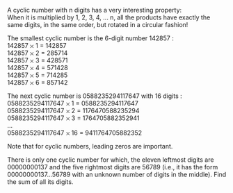   <p>A cyclic number with n digits has a very interesting property:<br/>  When it is multiplied by 1, 2, 3, 4, ... n, all the products have exactly the same digits, in the same order, but rotated in a circular fashion!  </p>    <p>  The smallest cyclic number is the 6-digit number 142857 :<br/>  142857 <img src='images/symbol_times.gif' width='9' height='9' alt='&times;' border='0' style='vertical-align:middle;' /> 1 = 142857<br/>  142857 <img src='images/symbol_times.gif' width='9' height='9' alt='&times;' border='0' style='vertical-align:middle;' /> 2 = 285714<br/>  142857 <img src='images/symbol_times.gif' width='9' height='9' alt='&times;' border='0' style='vertical-align:middle;' /> 3 = 428571<br/>  142857 <img src='images/symbol_times.gif' width='9' height='9' alt='&times;' border='0' style='vertical-align:middle;' /> 4 = 571428<br/>  142857 <img src='images/symbol_times.gif' width='9' height='9' alt='&times;' border='0' style='vertical-align:middle;' /> 5 = 714285<br/>  142857 <img src='images/symbol_times.gif' width='9' height='9' alt='&times;' border='0' style='vertical-align:middle;' /> 6 = 857142    </p>    <p>  The next cyclic number is 0588235294117647 with 16 digits :<br/>  0588235294117647 <img src='images/symbol_times.gif' width='9' height='9' alt='&times;' border='0' style='vertical-align:middle;' /> 1 = 0588235294117647<br/>  0588235294117647 <img src='images/symbol_times.gif' width='9' height='9' alt='&times;' border='0' style='vertical-align:middle;' /> 2 = 1176470588235294<br/>  0588235294117647 <img src='images/symbol_times.gif' width='9' height='9' alt='&times;' border='0' style='vertical-align:middle;' /> 3 = 1764705882352941<br/>  ...<br/>  0588235294117647 <img src='images/symbol_times.gif' width='9' height='9' alt='&times;' border='0' style='vertical-align:middle;' /> 16 = 9411764705882352  </p>    <p>  Note that for cyclic numbers, leading zeros are important.  </p>    <p>  There is only one cyclic number for which, the eleven leftmost digits are 00000000137 and the five rightmost digits are 56789 (i.e., it has the form 00000000137...56789 with an unknown number of digits in the middle). Find the sum of all its digits.  </p>    